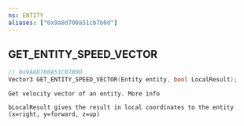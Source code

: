 ```yaml
---
ns: ENTITY
aliases: ["0x9a8d700a51cb7b0d"]
---
```

## GET_ENTITY_SPEED_VECTOR

```c
// 0x9A8D700A51CB7B0D
Vector3 GET_ENTITY_SPEED_VECTOR(Entity entity, bool LocalResult);
```

```
Get velocity vector of an entity. More info

bLocalResult gives the result in local coordinates to the entity (x=right, y=forward, z=up)
```
